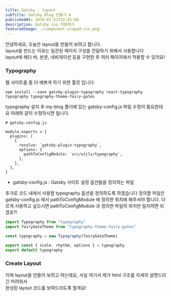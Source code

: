 ```yaml
---
title: Gatsby - layout
subTitle: Gatsby Blog 만들기 4
publishedAt: 2019-07-21T22:41:00
description: Gatsby css 적용하기
featuredImage: ./component-scoped-css.png
---
```


안녕하세요, 오늘은 layout을 만들어 보려고 합니다.  
layout을 만드는 이유는 일관된 페이지 구성을 전달하기 위해서 사용합니다  
layout에 헤더 바, 본문, 네비게이션 등을 구현한 후 여러 페이지에서 적용할 수 있어요!

### Typography

웹 사이트를 좀 더 예쁘게 하기 위한 툴킷 입니다.

```shell
npm install --save gatsby-plugin-typography react-typography typography typography-theme-fairy-gates
```

typography 설치 후 my-blog 폴더에 있는 gatsby-config.js 파일 수정이 필요한데요
아래와 같이 수정하시면 됩니다.

```
# gatsby-config.js

module.exports = {
  plugins: [
    {
      resolve: `gatsby-plugin-typography`,
      options: {
        pathToConfigModule: `src/utils/typography`,
      },
    },
  ],
}
```

- gatsby-config.js : Gatsby 사이트 설정 옵션들을 정의하는 파일

추가로 코드 내에서 사용할 typography 옵션을 정의하도록 하겠습니다
정의할 파일은 gatsby-config.js 에서 pathToConfigModule 에 정의한 위치에 해주셔야 합니다.
다르게 사용하고 싶으시면 pathToConfigModule 과 정의한 파일의 위치만 일치하면 되겠죠?!

```javascript
import Typography from "typography"
import fairyGateTheme from "typography-theme-fairy-gates"

const typography = new Typography(fairyGateTheme)

export const { scale, rhythm, options } = typography
export default typography
```

### Create Layout

이제 layout을 만들어 보려고 하는데요, 사실 여기서 제가 html 구조를 자세히 설명드리긴 어려워서  
완성된 layout 코드를 보여드리도록 할게요!
